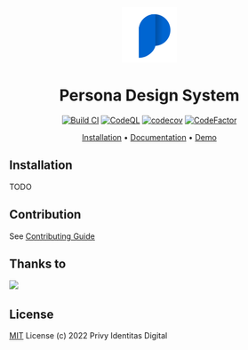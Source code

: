<div align="center">

  ![Persona Icon](/components/public/assets/logo.svg)

  # Persona Design System

  [![Build CI](https://github.com/privy-open-source/design-system/actions/workflows/node.js.yml/badge.svg)](https://github.com/privy-open-source/design-system/actions/workflows/node.js.yml)
  [![CodeQL](https://github.com/privy-open-source/design-system/actions/workflows/codeql-analysis.yml/badge.svg)](https://github.com/privy-open-source/design-system/actions/workflows/codeql-analysis.yml)
  [![codecov](https://codecov.io/gh/privy-open-source/design-system/branch/main/graph/badge.svg?token=8X8YYDP2SI)](https://codecov.io/gh/privy-open-source/design-system)
  [![CodeFactor](https://www.codefactor.io/repository/github/privy-open-source/design-system/badge)](https://www.codefactor.io/repository/github/privy-open-source/design-system)

  [Installation](#installation) •
  [Documentation](#documentation) •
  [Demo](#demo)

</div>

## Installation

TODO

## Contribution
See [Contributing Guide](/CONTRIBUTING.md)

## Thanks to

<a href="https://github.com/privy-open-source/design-system/graphs/contributors">
  <img src="https://contrib.rocks/image?repo=privy-open-source/design-system" />
</a>

## License

[MIT](/LICENSE) License (c) 2022 Privy Identitas Digital
